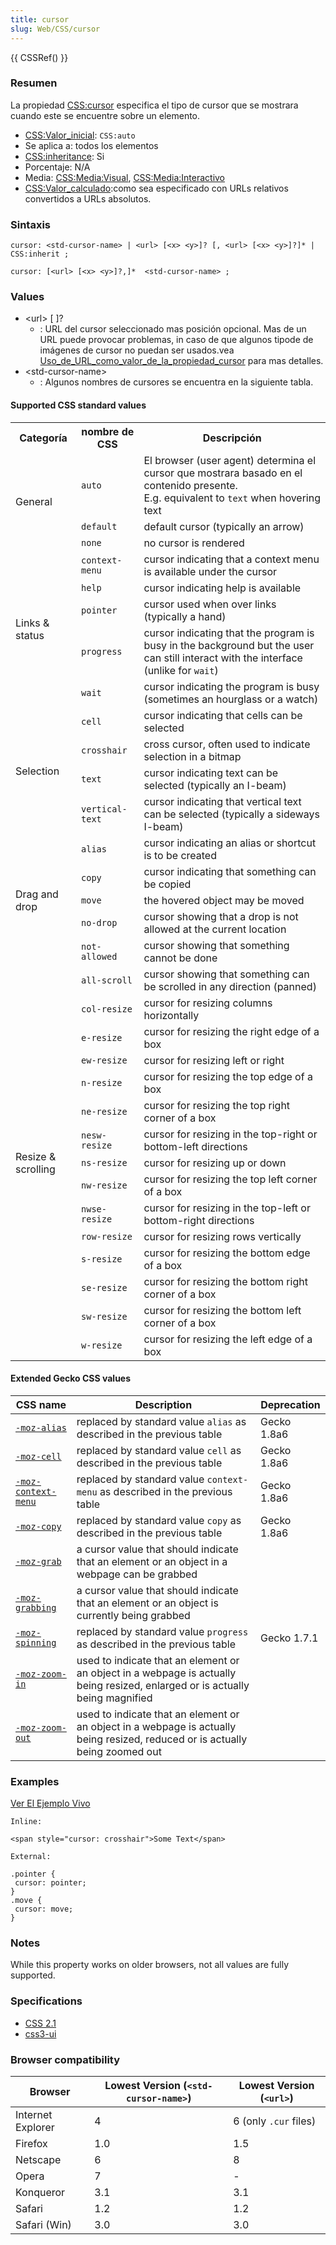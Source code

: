 ```yaml
---
title: cursor
slug: Web/CSS/cursor
---
```


{{ CSSRef() }}

### Resumen

La propiedad [CSS:cursor](/es/CSS/cursor) especifica el tipo de cursor que se mostrara cuando este se encuentre sobre un elemento.

- [CSS:Valor_inicial](/es/CSS/Valor_inicial): `CSS:auto`
- Se aplica a: todos los elementos
- [CSS:inheritance](/es/CSS/inheritance): Si
- Porcentaje: N/A
- Media: [CSS:Media:Visual](/es/CSS/Media/Visual), [CSS:Media:Interactivo](/es/CSS/Media/Interactivo)
- [CSS:Valor_calculado](/es/CSS/Valor_calculado):como sea especificado con URLs relativos convertidos a URLs absolutos.

### Sintaxis

```
cursor: <std-cursor-name> | <url> [<x> <y>]? [, <url> [<x> <y>]?]* | CSS:inherit ;
```

```
cursor: [<url> [<x> <y>]?,]*  <std-cursor-name> ;
```

### Values

- \<url> [ ]?
  - : URL del cursor seleccionado mas posición opcional. Mas de un URL puede provocar problemas, in caso de que algunos tipode de imágenes de cursor no puedan ser usados.vea [Uso_de_URL_como_valor_de_la_propiedad_cursor](/es/Uso_de_URL_como_valor_de_la_propiedad_cursor) para mas detalles.
- \<std-cursor-name>
  - : Algunos nombres de cursores se encuentra en la siguiente tabla.

#### Supported CSS standard values

<table class="standard-table">
  <tbody>
    <tr>
      <th>Categoría</th>
      <th>nombre de CSS</th>
      <th>Descripción</th>
    </tr>
    <tr>
      <td rowspan="3">General</td>
      <td style="cursor: auto"><code>auto</code></td>
      <td>
        El browser (user agent) determina el cursor que mostrara basado en el
        contenido presente.<br />E.g. equivalent to <code>text</code> when
        hovering text
      </td>
    </tr>
    <tr>
      <td style="cursor: default"><code>default</code></td>
      <td>default cursor (typically an arrow)</td>
    </tr>
    <tr>
      <td style="cursor: none"><code>none</code></td>
      <td>no cursor is rendered</td>
    </tr>
    <tr>
      <td rowspan="5">Links &#x26; status</td>
      <td style="cursor: context-menu"><code>context-menu</code></td>
      <td>
        cursor indicating that a context menu is available under the cursor
      </td>
    </tr>
    <tr>
      <td style="cursor: help"><code>help</code></td>
      <td>cursor indicating help is available</td>
    </tr>
    <tr>
      <td style="cursor: pointer"><code>pointer</code></td>
      <td>cursor used when over links (typically a hand)</td>
    </tr>
    <tr>
      <td style="cursor: progress"><code>progress</code></td>
      <td>
        cursor indicating that the program is busy in the background but the
        user can still interact with the interface (unlike for
        <code>wait</code>)
      </td>
    </tr>
    <tr>
      <td style="cursor: wait"><code>wait</code></td>
      <td>
        cursor indicating the program is busy (sometimes an hourglass or a
        watch)
      </td>
    </tr>
    <tr>
      <td rowspan="4">Selection</td>
      <td style="cursor: cell"><code>cell</code></td>
      <td>cursor indicating that cells can be selected</td>
    </tr>
    <tr>
      <td style="cursor: crosshair"><code>crosshair</code></td>
      <td>cross cursor, often used to indicate selection in a bitmap</td>
    </tr>
    <tr>
      <td style="cursor: text"><code>text</code></td>
      <td>cursor indicating text can be selected (typically an I-beam)</td>
    </tr>
    <tr>
      <td style="cursor: vertical-text"><code>vertical-text</code></td>
      <td>
        cursor indicating that vertical text can be selected (typically a
        sideways I-beam)
      </td>
    </tr>
    <tr>
      <td rowspan="5">Drag and drop</td>
      <td style="cursor: alias"><code>alias</code></td>
      <td>cursor indicating an alias or shortcut is to be created</td>
    </tr>
    <tr>
      <td style="cursor: copy"><code>copy</code></td>
      <td>cursor indicating that something can be copied</td>
    </tr>
    <tr>
      <td style="cursor: move"><code>move</code></td>
      <td>the hovered object may be moved</td>
    </tr>
    <tr>
      <td style="cursor: no-drop"><code>no-drop</code></td>
      <td>cursor showing that a drop is not allowed at the current location</td>
    </tr>
    <tr>
      <td style="cursor: not-allowed"><code>not-allowed</code></td>
      <td>cursor showing that something cannot be done</td>
    </tr>
    <tr>
      <td rowspan="15">Resize &#x26; scrolling</td>
      <td style="cursor: all-scroll"><code>all-scroll</code></td>
      <td>
        cursor showing that something can be scrolled in any direction (panned)
      </td>
    </tr>
    <tr>
      <td style="cursor: col-resize"><code>col-resize</code></td>
      <td>cursor for resizing columns horizontally</td>
    </tr>
    <tr>
      <td style="cursor: e-resize"><code>e-resize</code></td>
      <td>cursor for resizing the right edge of a box</td>
    </tr>
    <tr>
      <td style="cursor: ew-resize"><code>ew-resize</code></td>
      <td>cursor for resizing left or right</td>
    </tr>
    <tr>
      <td style="cursor: n-resize"><code>n-resize</code></td>
      <td>cursor for resizing the top edge of a box</td>
    </tr>
    <tr>
      <td style="cursor: ne-resize"><code>ne-resize</code></td>
      <td>cursor for resizing the top right corner of a box</td>
    </tr>
    <tr>
      <td style="cursor: nesw-resize"><code>nesw-resize</code></td>
      <td>cursor for resizing in the top-right or bottom-left directions</td>
    </tr>
    <tr>
      <td style="cursor: ns-resize"><code>ns-resize</code></td>
      <td>cursor for resizing up or down</td>
    </tr>
    <tr>
      <td style="cursor: nw-resize"><code>nw-resize</code></td>
      <td>cursor for resizing the top left corner of a box</td>
    </tr>
    <tr>
      <td style="cursor: nwse-resize"><code>nwse-resize</code></td>
      <td>cursor for resizing in the top-left or bottom-right directions</td>
    </tr>
    <tr>
      <td style="cursor: row-resize"><code>row-resize</code></td>
      <td>cursor for resizing rows vertically</td>
    </tr>
    <tr>
      <td style="cursor: s-resize"><code>s-resize</code></td>
      <td>cursor for resizing the bottom edge of a box</td>
    </tr>
    <tr>
      <td style="cursor: se-resize"><code>se-resize</code></td>
      <td>cursor for resizing the bottom right corner of a box</td>
    </tr>
    <tr>
      <td style="cursor: sw-resize"><code>sw-resize</code></td>
      <td>cursor for resizing the bottom left corner of a box</td>
    </tr>
    <tr>
      <td style="cursor: w-resize"><code>w-resize</code></td>
      <td>cursor for resizing the left edge of a box</td>
    </tr>
  </tbody>
</table>

#### Extended Gecko CSS values

| CSS name                                         | Description                                                                                                                   | Deprecation |
| ------------------------------------------------ | ----------------------------------------------------------------------------------------------------------------------------- | ----------- |
| [`-moz-alias`](/es/CSS/-moz-alias)               | replaced by standard value `alias` as described in the previous table                                                         | Gecko 1.8a6 |
| [`-moz-cell`](/es/CSS/-moz-cell)                 | replaced by standard value `cell` as described in the previous table                                                          | Gecko 1.8a6 |
| [`-moz-context-menu`](/es/CSS/-moz-context-menu) | replaced by standard value `context-menu` as described in the previous table                                                  | Gecko 1.8a6 |
| [`-moz-copy`](/es/CSS/-moz-copy)                 | replaced by standard value `copy` as described in the previous table                                                          | Gecko 1.8a6 |
| [`-moz-grab`](/es/CSS/-moz-grab)                 | a cursor value that should indicate that an element or an object in a webpage can be grabbed                                  |             |
| [`-moz-grabbing`](/es/CSS/-moz-grabbing)         | a cursor value that should indicate that an element or an object is currently being grabbed                                   |             |
| [`-moz-spinning`](/es/CSS/-moz-spinning)         | replaced by standard value `progress` as described in the previous table                                                      | Gecko 1.7.1 |
| [`-moz-zoom-in`](/es/CSS/-moz-zoom-in)           | used to indicate that an element or an object in a webpage is actually being resized, enlarged or is actually being magnified |             |
| [`-moz-zoom-out`](/es/CSS/-moz-zoom-out)         | used to indicate that an element or an object in a webpage is actually being resized, reduced or is actually being zoomed out |             |

### Examples

[Ver El Ejemplo Vivo](/samples/cssref/cursor.html)

```
Inline:

<span style="cursor: crosshair">Some Text</span>

External:

.pointer {
 cursor: pointer;
}
.move {
 cursor: move;
}
```

### Notes

While this property works on older browsers, not all values are fully supported.

### Specifications

- [CSS 2.1](http://www.w3.org/TR/CSS21/ui.html#propdef-cursor)
- [css3-ui](http://www.w3.org/TR/css3-ui/#cursor)

### Browser compatibility

| Browser           | Lowest Version (`<std-cursor-name>`) | Lowest Version (`<url>`) |
| ----------------- | ------------------------------------ | ------------------------ |
| Internet Explorer | 4                                    | 6 (only `.cur` files)    |
| Firefox           | 1.0                                  | 1.5                      |
| Netscape          | 6                                    | 8                        |
| Opera             | 7                                    | -                        |
| Konqueror         | 3.1                                  | 3.1                      |
| Safari            | 1.2                                  | 1.2                      |
| Safari (Win)      | 3.0                                  | 3.0                      |
